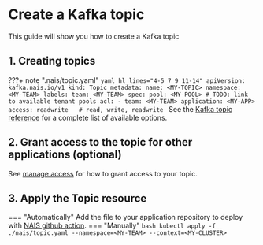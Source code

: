 # Create a Kafka topic
This guide will show you how to create a Kafka topic

## 1. Creating topics

???+ note ".nais/topic.yaml"
    ```yaml hl_lines="4-5 7 9 11-14"
    apiVersion: kafka.nais.io/v1
    kind: Topic
    metadata:
      name: <MY-TOPIC>
      namespace: <MY-TEAM>
      labels:
        team: <MY-TEAM>
    spec:
      pool: <MY-POOL> # TODO: link to available tenant pools
      acl:
        - team: <MY-TEAM>
          application: <MY-APP>
          access: readwrite   # read, write, readwrite
    ```
See the [Kafka topic reference](../../../reference/kafka-topic-spec.md) for a complete list of available options.

## 2. Grant access to the topic for other applications (optional)
See [manage access](manage-acl.md) for how to grant access to your topic.

## 3. Apply the Topic resource
=== "Automatically"
    Add the file to your application repository to deploy with [NAIS github action](../../cicd/github-action.md).
=== "Manually"
    ```bash
    kubectl apply -f ./nais/topic.yaml --namespace=<MY-TEAM> --context=<MY-CLUSTER>
    ```
